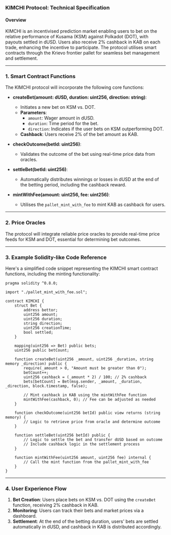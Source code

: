 ### KIMCHI Protocol: Technical Specification

#### Overview
KIMCHI is an incentivised prediction market enabling users to bet on the relative performance of Kusama (KSM) against Polkadot (DOT), with payouts settled in dUSD. Users also receive 2% cashback in KAB on each trade, enhancing the incentive to participate. The protocol utilises smart contracts through the Krievo frontier pallet for seamless bet management and settlement.

---

### 1. **Smart Contract Functions**
The KIMCHI protocol will incorporate the following core functions:

- **createBet(amount: dUSD, duration: uint256, direction: string)**:
  - Initiates a new bet on KSM vs. DOT.
  - **Parameters**:
    - `amount`: Wager amount in dUSD.
    - `duration`: Time period for the bet.
    - `direction`: Indicates if the user bets on KSM outperforming DOT.
  - **Cashback**: Users receive 2% of the bet amount as KAB.

- **checkOutcome(betId: uint256)**:
  - Validates the outcome of the bet using real-time price data from oracles.

- **settleBet(betId: uint256)**:
  - Automatically distributes winnings or losses in dUSD at the end of the betting period, including the cashback reward.

- **mintWithFee(amount: uint256, fee: uint256)**:
  - Utilises the `pallet_mint_with_fee` to mint KAB as cashback for users.

---

### 2. **Price Oracles**
The protocol will integrate reliable price oracles to provide real-time price feeds for KSM and DOT, essential for determining bet outcomes.

---

### 3. **Example Solidity-like Code Reference**
Here's a simplified code snippet representing the KIMCHI smart contract functions, including the minting functionality:

```solidity
pragma solidity ^0.8.0;

import "./pallet_mint_with_fee.sol";

contract KIMCHI {
    struct Bet {
        address bettor;
        uint256 amount;
        uint256 duration;
        string direction;
        uint256 creationTime;
        bool settled;
    }

    mapping(uint256 => Bet) public bets;
    uint256 public betCount;

    function createBet(uint256 _amount, uint256 _duration, string memory _direction) public {
        require(_amount > 0, "Amount must be greater than 0");
        betCount++;
        uint256 cashback = (_amount * 2) / 100; // 2% cashback
        bets[betCount] = Bet(msg.sender, _amount, _duration, _direction, block.timestamp, false);
        
        // Mint cashback in KAB using the mintWithFee function
        mintWithFee(cashback, 0); // Fee can be adjusted as needed
    }

    function checkOutcome(uint256 betId) public view returns (string memory) {
        // Logic to retrieve price from oracle and determine outcome
    }

    function settleBet(uint256 betId) public {
        // Logic to settle the bet and transfer dUSD based on outcome
        // Include cashback logic in the settlement process
    }

    function mintWithFee(uint256 amount, uint256 fee) internal {
        // Call the mint function from the pallet_mint_with_fee
    }
}
```

---

### 4. **User Experience Flow**
1. **Bet Creation**: Users place bets on KSM vs. DOT using the `createBet` function, receiving 2% cashback in KAB.
2. **Monitoring**: Users can track their bets and market prices via a dashboard.
3. **Settlement**: At the end of the betting duration, users' bets are settled automatically in dUSD, and cashback in KAB is distributed accordingly.
